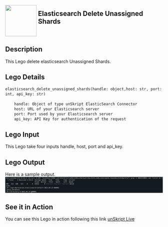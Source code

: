 [<img align="left" src="https://unskript.com/assets/favicon.png" width="100" height="100" style="padding-right: 5px">](https://unskript.com/assets/favicon.png) 
<h2>Elasticsearch Delete Unassigned Shards</h2>

<br>

## Description
This Lego delete elasticsearch Unassigned Shards.


## Lego Details

    elasticsearch_delete_unassigned_shards(handle: object,host: str, port: int, api_key: str)

        handle: Object of type unSkript ElasticSearch Connector
        host: URL of your Elasticsearch server
        port: Port used by your Elasticsearch server
        api_key: API Key for authentication of the request

## Lego Input
This Lego take four inputs handle, host, port and api_key.

## Lego Output
Here is a sample output.
<img src="./1.png">

## See it in Action

You can see this Lego in action following this link [unSkript Live](https://us.app.unskript.io)